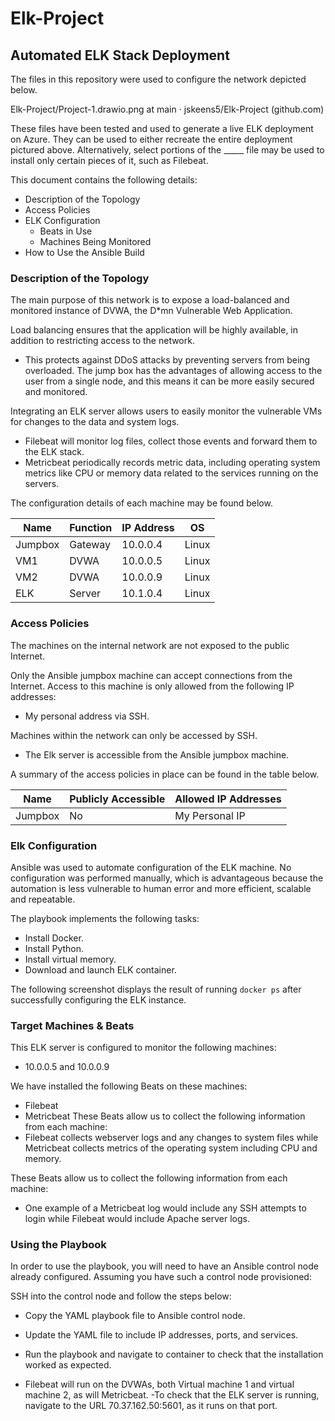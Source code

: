 # Elk-Project

## Automated ELK Stack Deployment

The files in this repository were used to configure the network depicted below.

Elk-Project/Project-1.drawio.png at main · jskeens5/Elk-Project (github.com)

These files have been tested and used to generate a live ELK deployment on Azure. They can be used to either recreate the entire deployment pictured above. Alternatively, select portions of the _____ file may be used to install only certain pieces of it, such as Filebeat.


This document contains the following details:
- Description of the Topology
- Access Policies
- ELK Configuration
  - Beats in Use
  - Machines Being Monitored
- How to Use the Ansible Build


### Description of the Topology

The main purpose of this network is to expose a load-balanced and monitored instance of DVWA, the D*mn Vulnerable Web Application.

Load balancing ensures that the application will be highly available, in addition to restricting access to the network.
- This protects against DDoS attacks by preventing servers from being overloaded. The jump box has the advantages of allowing access to the user from a single node, and this means it can be more easily secured and monitored.

Integrating an ELK server allows users to easily monitor the vulnerable VMs for changes to the data and system logs.
- Filebeat will monitor log files, collect those events and forward them to the ELK stack.
- Metricbeat periodically records metric data, including operating system metrics like CPU or memory data related to the services running on the servers.

The configuration details of each machine may be found below.

| Name    | Function | IP Address | OS    |
|---------|----------|------------|-------|
| Jumpbox | Gateway  | 10.0.0.4   | Linux |
| VM1     | DVWA     | 10.0.0.5   | Linux |
| VM2     | DVWA     | 10.0.0.9   | Linux |
| ELK     | Server   | 10.1.0.4   | Linux |

### Access Policies

The machines on the internal network are not exposed to the public Internet. 

Only the Ansible jumpbox machine can accept connections from the Internet. Access to this machine is only allowed from the following IP addresses:
- My personal address via SSH.

Machines within the network can only be accessed by SSH.
- The Elk server is accessible from the Ansible jumpbox machine.

A summary of the access policies in place can be found in the table below.

| Name    | Publicly Accessible | Allowed IP Addresses |
|---------|---------------------|----------------------|
| Jumpbox | No                  | My Personal IP       |

### Elk Configuration

Ansible was used to automate configuration of the ELK machine. No configuration was performed manually, which is advantageous because the automation is less vulnerable to human error and more efficient, scalable and repeatable.

The playbook implements the following tasks:
- Install Docker.
- Install Python.
- Install virtual memory.
- Download and launch ELK container.

The following screenshot displays the result of running `docker ps` after successfully configuring the ELK instance.



### Target Machines & Beats
This ELK server is configured to monitor the following machines:
- 10.0.0.5 and 10.0.0.9

We have installed the following Beats on these machines:
- Filebeat
- Metricbeat These Beats allow us to collect the following information from each machine:
- Filebeat collects webserver logs and any changes to system files while Metricbeat collects metrics of the operating system including CPU and memory.

These Beats allow us to collect the following information from each machine:
- One example of a Metricbeat log would include any SSH attempts to login while Filebeat would include Apache server logs.

### Using the Playbook
In order to use the playbook, you will need to have an Ansible control node already configured. Assuming you have such a control node provisioned: 

SSH into the control node and follow the steps below:
- Copy the YAML playbook file to Ansible control node.
- Update the YAML file to include IP addresses, ports, and services.
- Run the playbook and navigate to container to check that the installation worked as expected.

- Filebeat will run on the DVWAs, both Virtual machine 1 and virtual machine 2, as will Metricbeat. -To check that the ELK server is running, navigate to the URL 70.37.162.50:5601, as it runs on that port.
